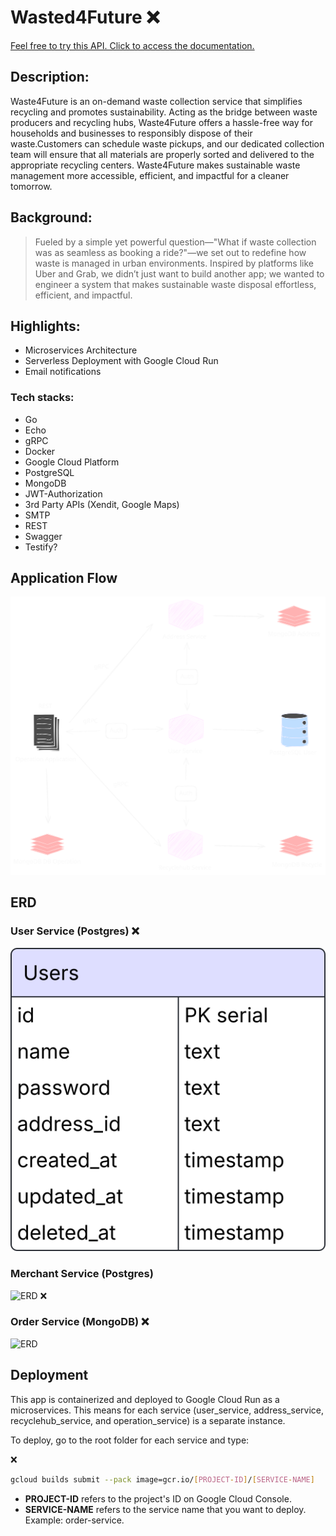 # Wasted4Future ❌

[Feel free to try this API. Click to access the documentation.](https://blank.page/)

## Description: 

Waste4Future is an on-demand waste collection service that simplifies recycling and promotes sustainability. Acting as the bridge between waste producers and recycling hubs, Waste4Future offers a hassle-free way for households and businesses to responsibly dispose of their waste.Customers can schedule waste pickups, and our dedicated collection team will ensure that all materials are properly sorted and delivered to the appropriate recycling centers. Waste4Future makes sustainable waste management more accessible, efficient, and impactful for a cleaner tomorrow.

## Background:

> Fueled by a simple yet powerful question—"What if waste collection was as seamless as booking a ride?"—we set out to redefine how waste is managed in urban environments. Inspired by platforms like Uber and Grab, we didn’t just want to build another app; we wanted to engineer a system that makes sustainable waste disposal effortless, efficient, and impactful.

## Highlights:

* Microservices Architecture
* Serverless Deployment with Google Cloud Run
* Email notifications

### Tech stacks:

* Go
* Echo
* gRPC
* Docker
* Google Cloud Platform
* PostgreSQL
* MongoDB
* JWT-Authorization
* 3rd Party APIs (Xendit, Google Maps)
* SMTP
* REST
* Swagger
* Testify?

## Application Flow

![Final Flow](./misc/flow.svg)

## ERD

### User Service (Postgres) ❌

![User service ERD](./misc/user_erd.svg)

### Merchant Service (Postgres)

![ERD](./misc/merchant_erd.svg) ❌

### Order Service (MongoDB) ❌

![ERD](./misc/order_erd.svg)

## Deployment

This app is containerized and deployed to Google Cloud Run as a microservices. This means for each service (user_service, address_service, recyclehub_service, and operation_service) is a separate instance. 

To deploy, go to the root folder for each service and type:

❌

```bash
gcloud builds submit --pack image=gcr.io/[PROJECT-ID]/[SERVICE-NAME]
```

- __PROJECT-ID__ refers to the project's ID on Google Cloud Console.
- __SERVICE-NAME__ refers to the service name that you want to deploy. Example: order-service.